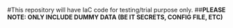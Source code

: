 #This repository will have IaC code for testing/trial purpose only.
##**PLEASE NOTE: ONLY INCLUDE DUMMY DATA (BE IT SECRETS, CONFIG FILE, ETC)**
